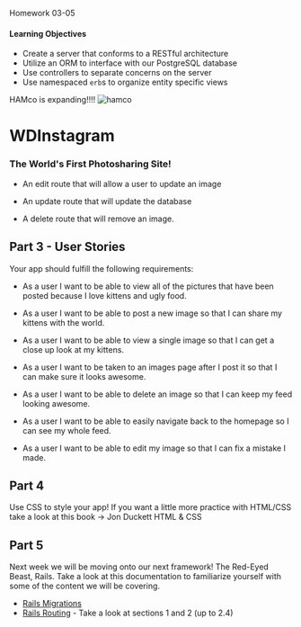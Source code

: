 Homework 03-05

#### Learning Objectives
- Create a server that conforms to a RESTful architecture
- Utilize an ORM to interface with our PostgreSQL database
- Use controllers to separate concerns on the server
- Use namespaced `erb`s to organize entity specific views

HAMco is expanding!!!!
![hamco](http://www.marcellusonmainstreet.org/uploads/businesses/logos/1c6cd25a-ebbb-4213-9c30-135e16cbc7a6.jpg)

# WDInstagram
### The World's First Photosharing Site!

<!-- ## Part 1 - DB

Create an ERD to model your data. Define a schema, create a database and load in your schema. An image should have:

- An author
- An image url
- A date posted
- A caption -->

<!-- ## Part 2 - Routing

Your app should have the __Seven Deadly Routes__ routes:

- An index route that will display all photos.

- A show route that displays an individual image.

- A new route allow a user to create a new image.

- A create route that will save the new entry in the database
 -->
- An edit route that will allow a user to update an image

- An update route that will update the database

- A delete route that will remove an image.

## Part 3 - User Stories

Your app should fulfill the following requirements:

- As a user I want to be able to view all of the pictures that have been posted because I love kittens and ugly food.

- As a user I want to be able to post a new image so that I can share my kittens with the world.

- As a user I want to be able to view a single image so that I can get a close up look at my kittens.

- As a user I want to be taken to an images page after I post it so that I can make sure it looks awesome.

- As a user I want to be able to delete an image so that I can keep my feed looking awesome.

- As a user I want to be able to easily navigate back to the homepage so I can see my whole feed.

- As a user I want to be able to edit my image so that I can fix a mistake I made.

## Part 4

Use CSS to style your app! If you want a little more practice with HTML/CSS take a look at this book -> Jon Duckett HTML & CSS

## Part 5

Next week we will be moving onto our next framework! The Red-Eyed Beast, Rails. Take a look at this documentation to familiarize yourself with some of the content we will be covering.
- [Rails Migrations](http://guides.rubyonrails.org/migrations.html)
- [Rails Routing](http://guides.rubyonrails.org/routing.html) - Take a look at sections 1 and 2 (up to 2.4)
